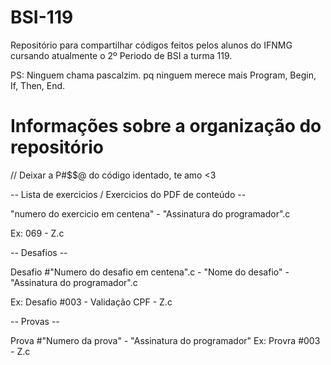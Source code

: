 # BSI-119

Repositório para compartilhar códigos feitos pelos alunos do IFNMG cursando atualmente o 2º Periodo de BSI a turma 119.

PS: Ninguem chama pascalzim. pq ninguem merece mais Program, Begin, If, Then, End.

# Informações sobre a organização do repositório

// Deixar a P#$$@ do código identado, te amo <3

-- Lista de exercicios / Exercicios do PDF de conteúdo --

"numero do exercicio em centena" - "Assinatura do programador".c

Ex: 069 - Z.c

-- Desafios --

Desafio #"Numero do desafio em centena".c - "Nome do desafio" - "Assinatura do programador".c

Ex: Desafio #003 - Validação CPF - Z.c

-- Provas --

Prova #"Numero da prova" - "Assinatura do programador"
Ex: Provra #003 - Z.c

